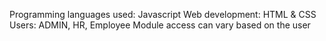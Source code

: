 Programming languages used: Javascript 
Web development: HTML & CSS Users: ADMIN, HR, Employee
Module access can vary based on the user
